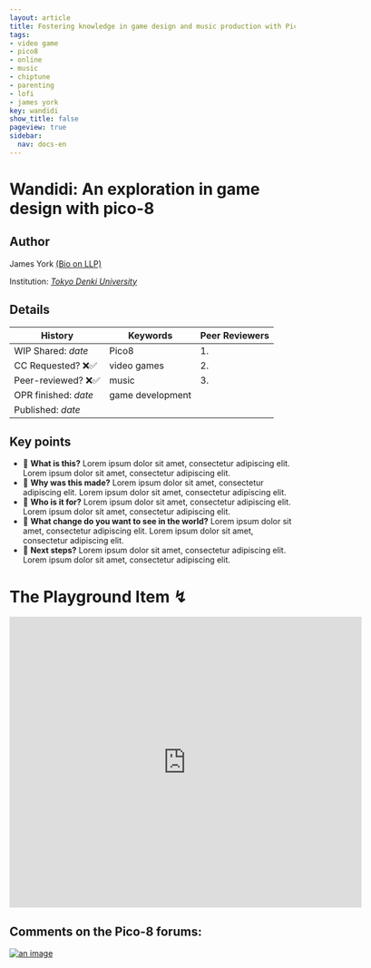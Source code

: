 ```yaml
---
layout: article
title: Fostering knowledge in game design and music production with Pico-8
tags:
- video game
- pico8
- online
- music
- chiptune
- parenting
- lofi
- james york
key: wandidi
show_title: false
pageview: true
sidebar:
  nav: docs-en
---
```


# Wandidi: An exploration in game design with pico-8

## Author
James York [(Bio on LLP)](https://www.llpjournal.org/2019/03/01/james-york/) 

Institution: [*Tokyo Denki University*](https://ra-data.dendai.ac.jp/tduhp/KgApp?kyoinId=ymbsgsyoggy)

<!--more-->

## Details

| History  | Keywords | Peer Reviewers
|---   |---   |---   |
|WIP Shared: *date*  | Pico8 | 1. |
|CC Requested? ❌✅   | video games | 2. |
| Peer-reviewed? ❌✅  | music | 3. |
| OPR finished:   *date*  | game development | |
| Published: *date* | | |


## Key points

- 📍 **What is this?** Lorem ipsum dolor sit amet, consectetur adipiscing elit. Lorem ipsum dolor sit amet, consectetur adipiscing elit.
- 📍 **Why was this made?** Lorem ipsum dolor sit amet, consectetur adipiscing elit. Lorem ipsum dolor sit amet, consectetur adipiscing elit.
- 📍 **Who is it for?** Lorem ipsum dolor sit amet, consectetur adipiscing elit. Lorem ipsum dolor sit amet, consectetur adipiscing elit.
- 📍 **What change do you want to see in the world?** Lorem ipsum dolor sit amet, consectetur adipiscing elit. Lorem ipsum dolor sit amet, consectetur adipiscing elit.
- 📍 **Next steps?** Lorem ipsum dolor sit amet, consectetur adipiscing elit. Lorem ipsum dolor sit amet, consectetur adipiscing elit.

# The Playground Item ↯

<iframe src="https://www.lexaloffle.com/bbs/widget.php?pid=wandidi" allowfullscreen width="621" height="513" style="border:none; overflow:hidden"></iframe>

## Comments on the Pico-8 forums:

<a href="https://www.lexaloffle.com/bbs/?tid=36694">
<img src="https://www.lexaloffle.com/bbs/cposts/wa/wandidi-0.p8.png" alt="an image" title="The title of this image"/>
</a>
